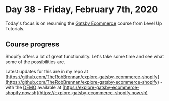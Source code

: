 # Day 38 - Friday, February 7th, 2020

Today's focus is on resuming the [Gatsby Ecommerce](https://www.leveluptutorials.com/tutorials/gatsby-ecommerce) course from Level Up Tutorials.

## Course progress

Shopify offers a lot of great functionality. Let's take some time and see what some of the possibilities are.

Latest updates for this are in my repo at [https://github.com/TheRobBrennan/explore-gatsby-ecommerce-shopify](https://github.com/TheRobBrennan/explore-gatsby-ecommerce-shopify) - with the [DEMO](https://explore-gatsby-ecommerce-shopify.now.sh) available at [https://explore-gatsby-ecommerce-shopify.now.sh](https://explore-gatsby-ecommerce-shopify.now.sh)
